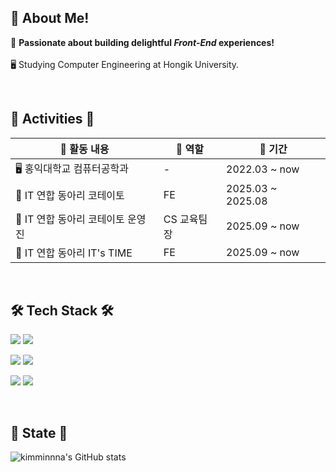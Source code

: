 
## 🥰 About Me! 


💬 <b>Passionate about building delightful *Front-End* experiences!</b><br/>  
🖥️ Studying Computer Engineering at Hongik University.<br/>  

<br/>

## 🌟 Activities 🌟

| 💼 활동 내용                                      | 🧸 역할       | 📅 기간                |
|--------------------------------------------------|--------------|-------------------------|
| 🖥️ 홍익대학교 컴퓨터공학과                    | -            | 2022.03 ~ now           |
| 🥔 IT 연합 동아리 코테이토                        |  FE   | 2025.03 ~ 2025.08       |
| 🥔 IT 연합 동아리 코테이토 운영진                     |  CS 교육팀장  | 2025.09 ~ now       |
| 🌟 IT 연합 동아리 IT's TIME                | FE     | 2025.09 ~ now    |


<br/>

## 🛠️ Tech Stack 🛠️

<p>
  <img src="https://img.shields.io/badge/Next-black?style=for-the-badge&logo=next.js&logoColor=white"/>
  <img src="https://img.shields.io/badge/react-20232a.svg?style=for-the-badge&logo=react&logoColor=61DAFB"/>
</p>
<p>
  <img src="https://img.shields.io/badge/javascript-%23323330.svg?style=for-the-badge&logo=javascript&logoColor=%23F7DF1E"/>
  <img src="https://img.shields.io/badge/typescript-%23007ACC.svg?style=for-the-badge&logo=typescript&logoColor=white"/>
</p>
<p>
  <img src="https://img.shields.io/badge/tailwindcss-%2338B2AC.svg?style=for-the-badge&logo=tailwind-css&logoColor=white"/>
  <img src="https://img.shields.io/badge/styled--components-DB7093?style=for-the-badge&logo=styled-components&logoColor=white"/>
</p>

<br/>

## 🐻 State 🐻


![kimminnna's GitHub stats](https://github-readme-stats.vercel.app/api?username=kimminna&show_icons=true&theme=omni)
